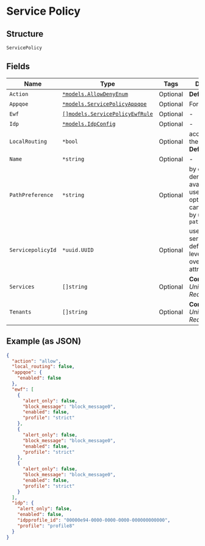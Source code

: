 
# Service Policy

## Structure

`ServicePolicy`

## Fields

| Name | Type | Tags | Description |
|  --- | --- | --- | --- |
| `Action` | [`*models.AllowDenyEnum`](../../doc/models/allow-deny-enum.md) | Optional | **Default**: `"allow"` |
| `Appqoe` | [`*models.ServicePolicyAppqoe`](../../doc/models/service-policy-appqoe.md) | Optional | For SRX Only |
| `Ewf` | [`[]models.ServicePolicyEwfRule`](../../doc/models/service-policy-ewf-rule.md) | Optional | - |
| `Idp` | [`*models.IdpConfig`](../../doc/models/idp-config.md) | Optional | - |
| `LocalRouting` | `*bool` | Optional | access within the same VRF<br>**Default**: `false` |
| `Name` | `*string` | Optional | - |
| `PathPreference` | `*string` | Optional | by default, we derive all paths available and use them<br>optionally, you can customize by using `path_preference` |
| `ServicepolicyId` | `*uuid.UUID` | Optional | used to link servicepolicy defined at org level and overwrite some attributes |
| `Services` | `[]string` | Optional | **Constraints**: *Unique Items Required* |
| `Tenants` | `[]string` | Optional | **Constraints**: *Unique Items Required* |

## Example (as JSON)

```json
{
  "action": "allow",
  "local_routing": false,
  "appqoe": {
    "enabled": false
  },
  "ewf": [
    {
      "alert_only": false,
      "block_message": "block_message0",
      "enabled": false,
      "profile": "strict"
    },
    {
      "alert_only": false,
      "block_message": "block_message0",
      "enabled": false,
      "profile": "strict"
    },
    {
      "alert_only": false,
      "block_message": "block_message0",
      "enabled": false,
      "profile": "strict"
    }
  ],
  "idp": {
    "alert_only": false,
    "enabled": false,
    "idpprofile_id": "00000e94-0000-0000-0000-000000000000",
    "profile": "profile8"
  }
}
```


